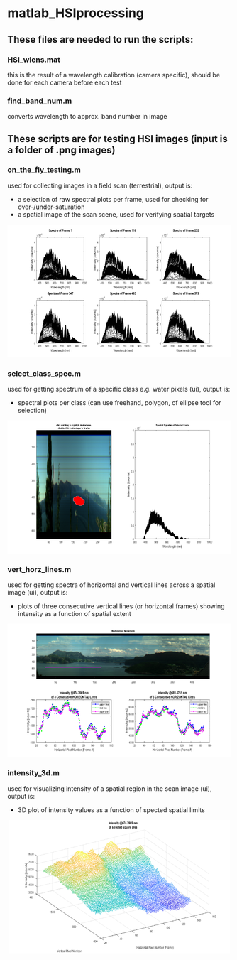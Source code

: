 # matlab_HSIprocessing

## These files are needed to run the scripts:

### HSI_wlens.mat  
this is the result of a wavelength calibration (camera specific),
should be done for each camera before each test   

### find_band_num.m  
converts wavelength to approx. band number in image  

## These scripts are for testing HSI images (input is a folder of .png images)

### on_the_fly_testing.m  
used for collecting images in a field scan (terrestrial), output is:  
 - a selection of raw spectral plots per frame,
 used for checking for over-/under-saturation  
  - a spatial image of the scan scene,
  used for verifying spatial targets  
  
 <p align="center">
 <img width="600" height="300" src="sofly.png">
 </p>
  
### select_class_spec.m  
used for getting spectrum of a specific class e.g. water pixels (ui), output is:  
 - spectral plots per class (can use freehand, polygon, of ellipse tool for selection)  
 
  <p align="center">
 <img width="600" height="300" src="classes.png">
 </p>
 
### vert_horz_lines.m 
used for getting spectra of horizontal and vertical lines across a spatial image (ui), output is:  
 - plots of three consecutive vertical lines (or horizontal frames) showing intensity as a function of spatial extent  
 
 <p align="center">
 <img width="600" height="300" src="lines.png">
 </p>
  
### intensity_3d.m  
used for visualizing intensity of a spatial region in the scan image (ui), output is:  
  - 3D plot of intensity values as a function of spected spatial limits  
  
 <p align="center">
 <img width="500" height="300" src="int3d.png">
 </p>
